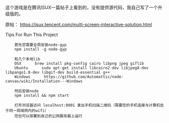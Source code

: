 这个游戏是在腾讯ISUX一篇帖子上看到的，没有提供源代码，我自己写了一个升级版的。

原帖：
https://isux.tencent.com/multi-screen-interactive-solution.html

Tips For Run This Project

        首先您需要全局安装node-gyp
        npm install -g node-gyp

        和几个本地lib
        OSX      brew install pkg-config cairo libpng jpeg giflib
        Ubuntu      sudo apt-get install libcairo2-dev libjpeg8-dev libpango1.0-dev libgif-dev build-essential g++
        Windows      https://github.com/Automattic/node-canvas/wiki/Installation---Windows

        然后安装node
        npm install && npm start

        打开浏览器访问 localhost:8001 拿出手机扫描二维码（需要您的手机连接与计算机处于同一局域网内的wifi）
        您也可以部署到自己的公网服务器上运行

